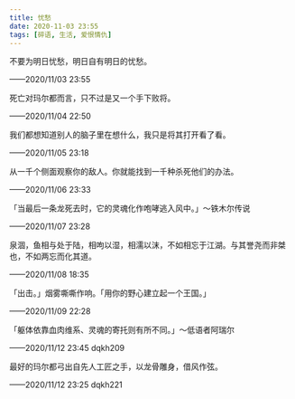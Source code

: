```yaml
---
title: 忧愁
date: 2020-11-03 23:55
tags: [碎语, 生活, 爱恨情仇]
---
```


不要为明日忧愁，明日自有明日的忧愁。

——2020/11/03 23:55

死亡对玛尔都而言，只不过是又一个手下败将。

——2020/11/04 22:50

我们都想知道别人的脑子里在想什么，我只是将其打开看了看。

——2020/11/05 23:18

从一千个侧面观察你的敌人。你就能找到一千种杀死他们的办法。

——2020/11/06 23:33

「当最后一条龙死去时，它的灵魂化作咆哮逃入风中。」～铁木尔传说

——2020/11/07 23:28

泉涸，鱼相与处于陆，相呴以湿，相濡以沫，不如相忘于江湖。与其誉尧而非桀也，不如两忘而化其道。

——2020/11/08 18:35

「出击。」烟雾嘶嘶作响。「用你的野心建立起一个王国。」

——2020/11/09 22:28

「躯体依靠血肉维系、灵魂的寄托则有所不同。」～低语者阿瑞尔

——2020/11/12 23:45 dqkh209

最好的玛尔都弓出自先人工匠之手，以龙骨雕身，借风作弦。

——2020/11/12 23:25 dqkh221
